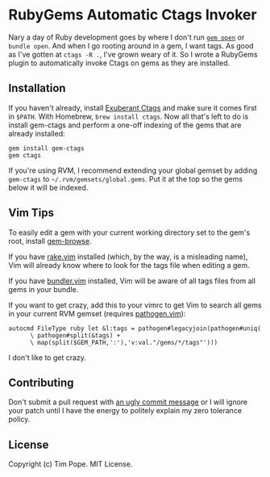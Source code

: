 RubyGems Automatic Ctags Invoker
================================

Nary a day of Ruby development goes by where I don't run
[`gem open`][gem-browse] or `bundle open`.  And when I go rooting around
in a gem, I want tags.  As good as I've gotten at `ctags -R .`, I've
grown weary of it.  So I wrote a RubyGems plugin to automatically invoke
Ctags on gems as they are installed.

Installation
------------

If you haven't already, install [Exuberant Ctags][] and make sure it
comes first in `$PATH`.  With Homebrew, `brew install ctags`.  Now all
that's left to do is install gem-ctags and perform a one-off indexing of
the gems that are already installed:

    gem install gem-ctags
    gem ctags

If you're using RVM, I recommend extending your global gemset by adding
`gem-ctags` to `~/.rvm/gemsets/global.gems`.  Put it at the top so the
gems below it will be indexed.

Vim Tips
--------

To easily edit a gem with your current working directory set to the
gem's root, install [gem-browse][].

If you have [rake.vim][] installed (which, by the way, is a misleading
name), Vim will already know where to look for the tags file when
editing a gem.

If you have [bundler.vim][] installed, Vim will be aware of all tags
files from all gems in your bundle.

If you want to get crazy, add this to your vimrc to get Vim to search
all gems in your current RVM gemset (requires [pathogen.vim][]):

    autocmd FileType ruby let &l:tags = pathogen#legacyjoin(pathogen#uniq(
          \ pathogen#split(&tags) +
          \ map(split($GEM_PATH,':'),'v:val."/gems/*/tags"')))

I don't like to get crazy.

Contributing
------------

Don't submit a pull request with [an ugly commit
message](http://stopwritingramblingcommitmessages.com) or I will ignore
your patch until I have the energy to politely explain my zero tolerance
policy.

License
-------

Copyright (c) Tim Pope.  MIT License.

[Exuberant Ctags]: http://ctags.sourceforge.net/
[gem-browse]: https://github.com/tpope/gem-browse
[bundler.vim]: https://github.com/tpope/vim-bundler
[pathogen.vim]: https://github.com/tpope/vim-pathogen
[rake.vim]: https://github.com/tpope/vim-rake
